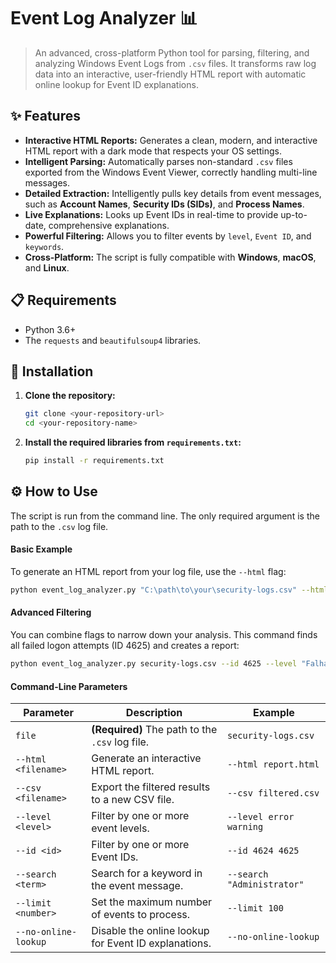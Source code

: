 # Event Log Analyzer 📊

> An advanced, cross-platform Python tool for parsing, filtering, and analyzing Windows Event Logs from `.csv` files. It transforms raw log data into an interactive, user-friendly HTML report with automatic online lookup for Event ID explanations.

## ✨ Features

* **Interactive HTML Reports:** Generates a clean, modern, and interactive HTML report with a dark mode that respects your OS settings.
* **Intelligent Parsing:** Automatically parses non-standard `.csv` files exported from the Windows Event Viewer, correctly handling multi-line messages.
* **Detailed Extraction:** Intelligently pulls key details from event messages, such as **Account Names**, **Security IDs (SIDs)**, and **Process Names**.
* **Live Explanations:** Looks up Event IDs in real-time to provide up-to-date, comprehensive explanations.
* **Powerful Filtering:** Allows you to filter events by `level`, `Event ID`, and `keywords`.
* **Cross-Platform:** The script is fully compatible with **Windows**, **macOS**, and **Linux**.

## 📋 Requirements

* Python 3.6+
* The `requests` and `beautifulsoup4` libraries.

## 🚀 Installation

1.  **Clone the repository:**
    ```bash
    git clone <your-repository-url>
    cd <your-repository-name>
    ```

2.  **Install the required libraries from `requirements.txt`:**
    ```bash
    pip install -r requirements.txt
    ```

## ⚙️ How to Use

The script is run from the command line. The only required argument is the path to the `.csv` log file.

#### Basic Example

To generate an HTML report from your log file, use the `--html` flag:

```bash
python event_log_analyzer.py "C:\path\to\your\security-logs.csv" --html report.html
```

#### Advanced Filtering
You can combine flags to narrow down your analysis. This command finds all failed logon attempts (ID 4625) and creates a report:
```bash
python event_log_analyzer.py security-logs.csv --id 4625 --level "Falha da Auditoria" --html failed_logons.html
```

#### Command-Line Parameters

| Parameter                | Description                                                | Example                                    |
| ------------------------ | ---------------------------------------------------------- | ------------------------------------------ |
| `file`                   | **(Required)** The path to the `.csv` log file.            | `security-logs.csv`                        |
| `--html <filename>`      | Generate an interactive HTML report.                       | `--html report.html`                       |
| `--csv <filename>`       | Export the filtered results to a new CSV file.             | `--csv filtered.csv`                       |
| `--level <level>`        | Filter by one or more event levels.                        | `--level error warning`                    |
| `--id <id>`              | Filter by one or more Event IDs.                           | `--id 4624 4625`                           |
| `--search <term>`        | Search for a keyword in the event message.                 | `--search "Administrator"`                 |
| `--limit <number>`       | Set the maximum number of events to process.               | `--limit 100`                              |
| `--no-online-lookup`     | Disable the online lookup for Event ID explanations.       | `--no-online-lookup`                       |
